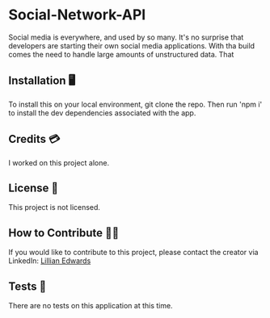 # Social-Network-API

Social media is everywhere, and used by so many. It's no surprise that developers are starting their own social media applications. With tha build comes the need to handle large amounts of unstructured data. That

## Installation 🖥️

To install this on your local environment, git clone the repo. Then run 'npm i' to install the dev dependencies associated with the app.



## Credits 💳

I worked on this project alone.

## License 🪪

This project is not licensed.


## How to Contribute 🤝🏼

If you would like to contribute to this project, please contact the creator via LinkedIn: [Lillian Edwards](https://www.linkedin.com/in/lillian-edwards63/)

## Tests 🧪

There are no tests on this application at this time.